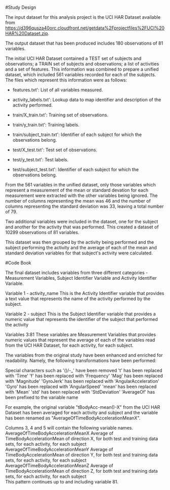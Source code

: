 #Study Design

The input dataset for this analysis project is the UCI HAR Dataset available from https://d396qusza40orc.cloudfront.net/getdata%2Fprojectfiles%2FUCI%20HAR%20Dataset.zip.  

The output dataset that has been produced includes 180 observations of 81 variables.

The initial UCI HAR Dataset contained a TEST set of subjects and observations;  a TRAIN set of subjects and observations; a list of activities and a set of features. This information was combined to prepare a unified dataset, which included 561 variables recorded for each of the subjects.  The files which represent this information were as follows:

* features.txt': List of all variables measured.

* activity_labels.txt': Lookup data to map identifier and description of the activity performed.

* train/X_train.txt': Training set of observations.

* train/y_train.txt': Training labels.

* train/subject_train.txt': Identifier of each subject for which the observations belong.

* test/X_test.txt': Test set of observations.

* test/y_test.txt': Test labels.

* test/subject_test.txt': Identifier of each subject for which the observations belong.

From the 561 variables in the unified dataset, only those variables which represent a measurement of the mean or standard devation for each measurement were extracted with the other variables being ignored.  The number of columns representing the mean was 46 and the number of columns representing the standard deviation was 33, leaving a total number of 79.  

Two additional variables were included in the dataset, one for the subject and another for the activity that was performed. This created a dataset of 10299 observations of 81 variables.

This dataset was then grouped by the activity being performed and the subject performing the activity and the average of each of the mean and standard deviation variables for that subject's activity were calculated.


#Code Book

The final dataset includes variables from three different categories - Measurement Variables, Subject Identifier Variable and Activity Identifier Variable.

Variable 1 - activity_name
This is the Activity Identifier variable that provides a text value that represents the name of the activity performed by the subject.

Variable 2 - subject
This is the Subject Identifier variable that provides a numeric value that represents the identifier of the subject that performed the activity

Variables 3:81
These variables are Measurement Variables that provides numeric values that represent the average of each of the variables read from the UCI HAR Dataset, for each activity, for each subject.

The variables from the original study have been enhanced and enriched for readability.  Namely, the following transformations have been performed:

Special characters such as '()/-_' have been removed
't' has been replaced with 'Time'
'f' has been replaced with 'Frequency'
'Mag' has been replaced with 'Magnitude'
'GyroJerk' has been replaced with 'AngularAcceleration'
'Gyro' has been replaced with 'AngularSpeed'
'mean' has been replaced with 'Mean'
'std' has been replaced with 'StdDeviation'
'AverageOf' has been prefixed to the variable name

For example, the original variable "tBodyAcc-mean()-X" from the UCI HAR Dataset has been averaged for each activity and subject and the variable has been renamed as "AverageOfTimeBodyAccelerationMeanX".

Columns 3, 4 and 5 will contain the following variable names.
AverageOfTimeBodyAccelerationMeanX	Average of TimeBodyAccelerationMean of direction X, for both test and training data sets, for each activity, for each subject	
AverageOfTimeBodyAccelerationMeanY	Average of TimeBodyAccelerationMean of direction Y, for both test and training data sets, for each activity, for each subject	
AverageOfTimeBodyAccelerationMeanZ	Average of TimeBodyAccelerationMean of direction Z, for both test and training data sets, for each activity, for each subject	
This pattern continues up to and including variable 81.
